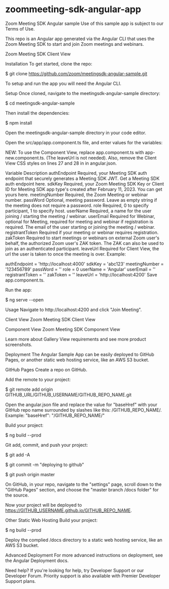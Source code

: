 # zoommeeting-sdk-angular-app


Zoom Meeting SDK Angular sample
Use of this sample app is subject to our Terms of Use.

This repo is an Angular app generated via the Angular CLI that uses the Zoom Meeting SDK to start and join Zoom meetings and webinars.

Zoom Meeting SDK Client View

Installation
To get started, clone the repo:

$ git clone https://github.com/zoom/meetingsdk-angular-sample.git

To setup and run the app you will need the Angular CLI.

Setup
Once cloned, navigate to the meetingsdk-angular-sample directory:

$ cd meetingsdk-angular-sample

Then install the dependencies:

$ npm install

Open the meetingsdk-angular-sample directory in your code editor.

Open the src/app/app.component.ts file, and enter values for the variables:

NEW: To use the Component View, replace app.component.ts with app-new.component.ts. (The leaveUrl is not needed). Also, remove the Client View CSS styles on lines 27 and 28 in in angular.json.

Variable	Description
authEndpoint	Required, your Meeting SDK auth endpoint that securely generates a Meeting SDK JWT. Get a Meeting SDK auth endpoint here.
sdkKey	Required, your Zoom Meeting SDK Key or Client ID for Meeting SDK app type's created after February 11, 2023. You can get yours here.
meetingNumber	Required, the Zoom Meeting or webinar number.
passWord	Optional, meeting password. Leave as empty string if the meeting does not require a password.
role	Required, 0 to specify participant, 1 to specify host.
userName	Required, a name for the user joining / starting the meeting / webinar.
userEmail	Required for Webinar, optional for Meeting, required for meeting and webinar if registration is required. The email of the user starting or joining the meeting / webinar.
registrantToken	Required if your meeting or webinar requires registration.
zakToken	Required to start meetings or webinars on external Zoom user's behalf, the authorized Zoom user's ZAK token. The ZAK can also be used to join as an authenticated participant.
leaveUrl	Required for Client View, the url the user is taken to once the meeting is over.
Example:

authEndpoint = 'http://localhost:4000'
sdkKey = 'abc123'
meetingNumber = '123456789'
passWord = ''
role = 0
userName = 'Angular'
userEmail = ''
registrantToken = ''
zakToken = ''
leaveUrl = 'http://localhost:4200'
Save app.component.ts.

Run the app:

$ ng serve --open

Usage
Navigate to http://localhost:4200 and click "Join Meeting".

Client View
Zoom Meeting SDK Client View

Component View
Zoom Meeting SDK Component View

Learn more about Gallery View requirements and see more product screenshots.

Deployment
The Angular Sample App can be easily deployed to GitHub Pages, or another static web hosting service, like an AWS S3 bucket.

GitHub Pages
Create a repo on GitHub.

Add the remote to your project:

$ git remote add origin GITHUB_URL/GITHUB_USERNAME/GITHUB_REPO_NAME.git

Open the angular.json file and replace the value for "baseHref" with your GitHub repo name surrounded by slashes like this: /GITHUB_REPO_NAME/. Example: "baseHref": "/GITHUB_REPO_NAME/"

Build your project:

$ ng build --prod

Git add, commit, and push your project:

$ git add -A

$ git commit -m "deploying to github"

$ git push origin master

On GitHub, in your repo, navigate to the "settings" page, scroll down to the "GitHub Pages" section, and choose the "master branch /docs folder" for the source.

Now your project will be deployed to https://GITHUB_USERNAME.github.io/GITHUB_REPO_NAME.

Other Static Web Hosting
Build your project:

$ ng build --prod

Deploy the complied /docs directory to a static web hosting service, like an AWS S3 bucket.

Advanced Deployment
For more advanced instructions on deployment, see the Angular Deployment docs.

Need help?
If you're looking for help, try Developer Support or our Developer Forum. Priority support is also available with Premier Developer Support plans.
